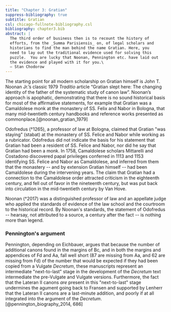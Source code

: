 ```yaml
---
title: "Chapter 3: Gratian"
suppress-bibliography: true
subtitle: Gratian
csl: chicago-fullnote-bibliography.csl
bibliography: chapter3.bib
abstract: |
  The third order of business then is to recount the history of
  efforts, from the _Summa Parisiensis_ on, of legal scholars and
  historians to find the man behind the name Gratian. Here, you
  need to lay out the traditional evidence used for solving this
  puzzle.  You are lucky that Noonan, Pennington etc. have laid out
  the evidence and played with it for you.\
  – Stan Chodorow
---
```

The starting point for all modern scholarship on Gratian himself
is John T. Noonan Jr.’s classic 1979 _Traditio_ article “Gratian
slept here: The changing identity of the father of the systematic
study of canon law”. Noonan’s approach is apophatic, demonstrating
that there is no sound historical basis for most of the affirmative
statements, for example that Gratian was a Camaldolese monk at the
monastery of SS. Felix and Nabor in Bologna, that many mid-twentieth
century handbooks and reference works presented as
commonplace.[@noonan_gratian_1979]

Odofredus (†1265), a professor of law at Bologna, claimed that
Gratian "was staying" (stabat) at the monastery of SS. Felice and
Nabor while working as a rubricator. Odofredus did not indicate the
basis for his statement that Gratian had been a resident of SS.
Felice and Nabor, nor did he say that Gratian had been a monk. In
1758, Camaldolese scholars Mittarelli and Costadono discovered papal
privileges conferred in 1113 and 1153 identifying SS. Felice and
Nabor as Camaldolese, and inferred from them that the monastery --
and by extension Gratian himself -- had been Camaldolese during the
intervening years. The claim that Gratian had a connection to the
Camaldolese order attracted criticism in the eighteenth century,
and fell out of favor in the nineteenth century, but was put back
into circulation in the mid-twentieth century by Van Hove.

Noonan (†2017) was a distinguished professor of law and an appellate
judge who applied the standards of evidence of the law school and
the courtroom to the historical record. By Noonan's standards, the
statement of Odofredus -- hearsay, not attributed to a source, a
century after the fact -- is nothing more than legend.

### Pennington's argument

Pennington, depending on Eichbauer, argues that because the number
of additional canons found in the margins of Bc, and in both the
margins and appendices of Fd and Aa, fall well short (87 are missing
from Aa, and 62 are missing from Fd) of the number that would be
expected if they had been copied from a Vulgate _Decretum_, these
manuscripts represent an intermediate "next-to-last" stage in the
development of the _Decretum_ text intermediate the pre-Vulgate and
Vulgate versions. Furthermore, the fact that the Lateran II canons
_are_ present in this "next-to-last" stage undermines the agument
going back to Fransen and supported by Lenherr that the Lateran II
canons are a last-minute addition, and poorly if at all integrated
into the argument of the _Decretum_.[@pennington_biography_2014,
686]

